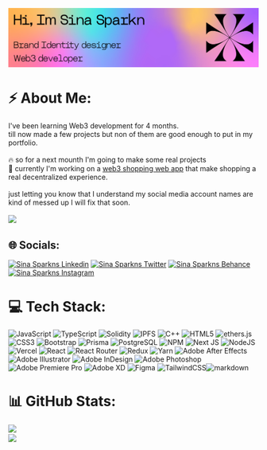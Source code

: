 <img src='github banner3.jpg' alt="banner"></img>

# ⚡ About Me:
I've been learning Web3 development for 4 months.<br>till now made a few projects but non of them are good enough to put in my portfolio.<br><br>🔥 so for a next mounth I'm going to make some real projects <br>👀 currently I'm working on a <a href="https://github.com/ssparknt/Web3-Shopping-App">web3 shopping web app</a> that make shopping a real decentralized experience.<br><br>just letting you know that I understand my social media account names are kind of messed up I will fix that soon.
<br/>
<br/>
[![](https://visitcount.itsvg.in/api?id=ssparknt&label=Profile%20Views&color=5&icon=8&pretty=true)](https://visitcount.itsvg.in)


## 🌐 Socials:
[![Sina Sparkns Linkedin](https://img.shields.io/badge/LinkedIn-0077B5?style=for-the-badge&logo=linkedin&logoColor=white)](https://www.linkedin.com/in/ali-zare-a01550238/)
[![Sina Sparkns Twitter](https://img.shields.io/badge/Twitter-1DA1F2?style=for-the-badge&logo=twitter&logoColor=white)](https://twitter.com/@sinaproject007)
[![Sina Sparkns Behance](https://img.shields.io/badge/Behance-2962FF?style=for-the-badge&logo=behance&logoColor=white)](https://www.behance.net/sparkn)
[![Sina Sparkns Instagram](https://img.shields.io/badge/Instagram-E4405F?style=for-the-badge&logo=instagram&logoColor=white)](https://instagram.com/sparknsina)

# 💻 Tech Stack:

![JavaScript](https://img.shields.io/badge/JavaScript-F7DF1E?style=for-the-badge&logo=javascript&logoColor=black) ![TypeScript](https://img.shields.io/badge/TypeScript-3178C6?style=for-the-badge&logo=typescript&logoColor=white) ![Solidity](https://img.shields.io/badge/Solidity-%23363636.svg?style=for-the-badge&logo=solidity&logoColor=white) ![IPFS](https://img.shields.io/badge/IPFS-65C2CB?style=for-the-badge&logo=IPFS&logoColor=white)
![C++](https://img.shields.io/badge/c++-%2300599C.svg?style=for-the-badge&logo=c%2B%2B&logoColor=white) ![HTML5](https://img.shields.io/badge/html5-%23E34F26.svg?style=for-the-badge&logo=html5&logoColor=white) ![ethers.js](https://img.shields.io/badge/ethers.js-000000.svg?style=for-the-badge&logo=Ethereum&logoColor=white) ![CSS3](https://img.shields.io/badge/css3-%231572B6.svg?style=for-the-badge&logo=css3&logoColor=white) ![Bootstrap](https://img.shields.io/badge/bootstrap-%23563D7C.svg?style=for-the-badge&logo=bootstrap&logoColor=white) ![Prisma](https://img.shields.io/badge/Prisma-2D3748?style=for-the-badge&logo=prisma&logoColor=white) ![PostgreSQL](https://img.shields.io/badge/PostgreSQL-336791?style=for-the-badge&logo=PostgreSQL&logoColor=white) ![NPM](https://img.shields.io/badge/NPM-%23000000.svg?style=for-the-badge&logo=npm&logoColor=white) ![Next JS](https://img.shields.io/badge/Next-black?style=for-the-badge&logo=next.js&logoColor=white) ![NodeJS](https://img.shields.io/badge/node.js-6DA55F?style=for-the-badge&logo=node.js&logoColor=white) ![Vercel](https://img.shields.io/badge/vercel-%23000000.svg?style=for-the-badge&logo=vercel&logoColor=white) ![React](https://img.shields.io/badge/react-%2320232a.svg?style=for-the-badge&logo=react&logoColor=%2361DAFB) ![React Router](https://img.shields.io/badge/React_Router-CA4245?style=for-the-badge&logo=react-router&logoColor=white) ![Redux](https://img.shields.io/badge/redux-%23593d88.svg?style=for-the-badge&logo=redux&logoColor=white) ![Yarn](https://img.shields.io/badge/yarn-%232C8EBB.svg?style=for-the-badge&logo=yarn&logoColor=white) ![Adobe After Effects](https://img.shields.io/badge/Adobe%20After%20Effects-9999FF.svg?style=for-the-badge&logo=Adobe%20After%20Effects&logoColor=white) ![Adobe Illustrator](https://img.shields.io/badge/adobeillustrator-%23FF9A00.svg?style=for-the-badge&logo=adobeillustrator&logoColor=white) ![Adobe InDesign](https://img.shields.io/badge/Adobe%20InDesign-49021F?style=for-the-badge&logo=adobeindesign&logoColor=white) ![Adobe Photoshop](https://img.shields.io/badge/adobephotoshop-%2331A8FF.svg?style=for-the-badge&logo=adobephotoshop&logoColor=white) ![Adobe Premiere Pro](https://img.shields.io/badge/Adobe%20Premiere%20Pro-9999FF.svg?style=for-the-badge&logo=Adobe%20Premiere%20Pro&logoColor=white) ![Adobe XD](https://img.shields.io/badge/Adobe%20XD-470137?style=for-the-badge&logo=Adobe%20XD&logoColor=#FF61F6) 	![Figma](https://img.shields.io/badge/figma-%23F24E1E.svg?style=for-the-badge&logo=figma&logoColor=white) ![TailwindCSS](https://img.shields.io/badge/tailwindcss-%2338B2AC.svg?style=for-the-badge&logo=tailwind-css&logoColor=white)![markdown](https://img.shields.io/badge/Markdown-000000?style=for-the-badge&logo=markdown&logoColor=white)
# 📊 GitHub Stats:
![](https://github-readme-stats-sigma-five.vercel.app/api?username=alizaregit&theme=midnight-purple&hide_border=true&include_all_commits=true&count_private=true)<br/>
![](https://github-readme-stats-sigma-five.vercel.app/api/top-langs/?username=alizaregit&theme=midnight-purple&hide_border=true&include_all_commits=true&count_private=true&layout=compact)

